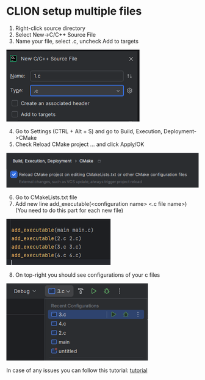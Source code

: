 # CLION setup multiple files

1. Right-click source directory 
2. Select New->C/C++ Source File
3. Name your file, select .c, uncheck Add to targets

![img.png](img.png)

4. Go to Settings (CTRL + Alt + S) and go to Build, Execution, Deployment->CMake
5. Check Reload CMake project ... and click Apply/OK

![img_1.png](img_1.png)

6. Go to CMakeLists.txt file
7. Add new line add_executable(\<configuration name> \<.c file name>) (You need to do this part for each new file)

![img_2.png](img_2.png)

8. On top-right you should see configurations of your c files

![img_3.png](img_3.png)

In case of any issues you can follow this tutorial: [tutorial](https://www.youtube.com/watch?v=Ok4eHRPcb2g)